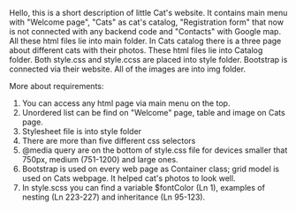 Hello, this is a short description of little Cat's website. 
It contains main menu with "Welcome page", "Cats" as cat's catalog, "Registration form" that now is not connected with any backend code and "Contacts" with Google map.
All these html files lie into main folder. 
In Cats catalog there is a three page about different cats with their photos. These html files lie into Catalog folder.
Both style.css and style.ccss are placed into style folder. Bootstrap is connected via their website.
All of the images are into img folder.

More about requirements:
1. You can access any html page via main menu on the top.
2. Unordered list can be find on "Welcome" page, table and image on Cats page.
3. Stylesheet file is into style folder
4. There are more than five different css selectors 
5. @media query are on the bottom of style.css file for devices smaller that 750px, medium (751-1200) and large ones.
6. Bootstrap is used on every web page as Container class; grid model is used on Cats webpage. It helped cat's photos to look well.
7. In style.scss you can find a variable $fontColor (Ln 1), examples of nesting (Ln 223-227) and inheritance (Ln 95-123).
